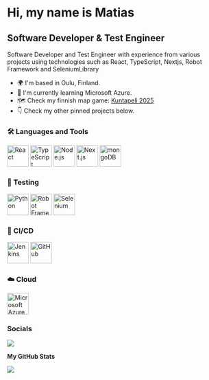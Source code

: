 Hi, my name is Matias
==============================================================================================================================

Software Developer & Test Engineer
-------------------------

Software Developer and Test Engineer with experience from various projects using technologies such as React, TypeScript, Nextjs, Robot Framework and SeleniumLibrary

*   🌍  I'm based in Oulu, Finland.
*   🧠  I'm currently learning Microsoft Azure.
*   🗺️	Check my finnish map game: [Kuntapeli 2025](https://kuntapeli-2025.vercel.app/)
*   👇  Check my other pinned projects below.

### 🛠️ Languages and Tools

<div >
	<img width="50" src="https://raw.githubusercontent.com/marwin1991/profile-technology-icons/refs/heads/main/icons/react.png" alt="React" title="React"/>
	<img width="50" src="https://raw.githubusercontent.com/marwin1991/profile-technology-icons/refs/heads/main/icons/typescript.png" alt="TypeScript" title="TypeScript"/>
	<img width="50" src="https://raw.githubusercontent.com/marwin1991/profile-technology-icons/refs/heads/main/icons/node_js.png" alt="Node.js" title="Node.js"/>
	<img width="50" src="https://raw.githubusercontent.com/marwin1991/profile-technology-icons/refs/heads/main/icons/next_js.png" alt="Next.js" title="Next.js"/>
	<img width="50" src="https://raw.githubusercontent.com/marwin1991/profile-technology-icons/refs/heads/main/icons/mongodb.png" alt="mongoDB" title="mongoDB"/>
</div>

### 🧪 Testing

<div >
	<img width="50" src="https://raw.githubusercontent.com/marwin1991/profile-technology-icons/refs/heads/main/icons/python.png" alt="Python" title="Python"/>
	<img width="50" src="https://raw.githubusercontent.com/marwin1991/profile-technology-icons/refs/heads/main/icons/robot_framework.png" alt="Robot Framework" title="Robot Framework"/>
	<img width="50" src="https://raw.githubusercontent.com/marwin1991/profile-technology-icons/refs/heads/main/icons/selenium.png" alt="Selenium" title="Selenium"/>
</div>

### 🔄 CI/CD

<div>
	<img width="50" src="https://raw.githubusercontent.com/marwin1991/profile-technology-icons/refs/heads/main/icons/jenkins.png" alt="Jenkins" title="Jenkins"/>
	<img width="50" src="https://raw.githubusercontent.com/marwin1991/profile-technology-icons/refs/heads/main/icons/github.png" alt="GitHub" title="GitHub"/>
</div>

### ☁️ Cloud

<div >
	<img width="50" src="https://raw.githubusercontent.com/marwin1991/profile-technology-icons/refs/heads/main/icons/microsoft_azure.png" alt="Microsoft Azure" title="Microsoft Azure"/>
</div>
                    
### Socials

[<img src="https://skillicons.dev/icons?i=linkedin">](https://www.linkedin.com/in/matiaskauranen)


<b>My GitHub Stats</b>

<a href="http://www.github.com/MatiasKauranen"><img src="https://github-readme-streak-stats.herokuapp.com/?user=MatiasKauranen&stroke=ffffff&background=1c1917&ring=0891b2&fire=0891b2&currStreakNum=ffffff&currStreakLabel=0891b2&sideNums=ffffff&sideLabels=ffffff&dates=ffffff&hide_border=true" /></a>
